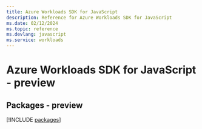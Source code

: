 ```yaml
---
title: Azure Workloads SDK for JavaScript
description: Reference for Azure Workloads SDK for JavaScript
ms.date: 02/12/2024
ms.topic: reference
ms.devlang: javascript
ms.service: workloads
---
```

# Azure Workloads SDK for JavaScript - preview
## Packages - preview
[!INCLUDE [packages](workloads-index.md)]